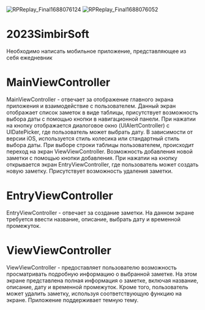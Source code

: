 ![RPReplay_Final1688076124](https://github.com/maksyak108/2023SimbirSoft/assets/112902969/594acfc4-b9a3-42b0-a1f8-6dacfc6dd9d5)
![RPReplay_Final1688076052](https://github.com/maksyak108/2023SimbirSoft/assets/112902969/23516239-e8a8-485e-a699-20145aa4c15b)
# 2023SimbirSoft
Необходимо написать мобильное приложение, представляющее из себя ежедневник
# MainViewController
MainViewController - отвечает за отображение главного экрана приложения и взаимодействие с пользователем. Данный экран отображает список заметок в виде таблицы, присутствует возможность выбора даты с помощью кнопки в навигационной панели. При нажатии на кнопку отображается диалоговое окно (UIAlertController) с UIDatePicker, где пользователь может выбрать дату. В зависимости от версии iOS, используется стиль колесика или стандартный стиль выбора даты. При выборе строки таблицы пользователем, происходит переход на экран ViewViewController. Возможность добавления новой заметки с помощью кнопки добавления. При нажатии на кнопку открывается экран EntryViewController, где пользователь может создать новую заметку. Присутствует возможность удаления заметки.
# EntryViewController
EntryViewController - отвечает за создание заметки. На данном экране требуется ввести название, описание, выбрать дату и временной промежуток.
# ViewViewController
ViewViewController - предоставляет пользователю возможность просматривать подробную информацию о выбранной заметке. На этом экране представлена полная информация о заметке, включая название, описание, дату и временной промежуток. Кроме того, пользователь может удалить заметку, используя соответствующую функцию на экране.
Приложение поддерживает темную тему.
